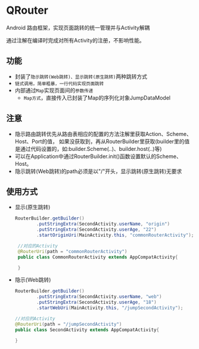 # QRouter
Android 路由框架，实现页面跳转的统一管理并与Activity解耦

通过注解在编译时完成对所有Activity的注册，不影响性能。
## 功能
* 封装了`隐示跳转(Web跳转)、显示跳转(原生跳转)`两种跳转方式
* `链式调用，简单粗暴，一行代码实现页面跳转`
* 内部通过`Map`实现页面间的`参数传递`
    * `Map方式`，直接传入已封装了Map的序列化对象JumpDataModel

## 注意
* 隐示路由跳转优先从路由表相应的配置的方法注解里获取Action、Scheme、Host、Port的值，
如果没获取到，再从RouterBuilder里获取(builder里的值是通过代码设置的，如:builder.Scheme(..)、builder.host(..)等)
* 可以在Application中通过RouterBuilder.init()函数设置默认的Scheme、Host。
* 隐示跳转(Web跳转)的path必须是以"/"开头，显示跳转(原生跳转)无要求
## 使用方式
* 显示(原生跳转)
    ``` java
    RouterBuilder.getBuilder()
            .putStringExtra(SecondActivity.userName, "origin")
            .putStringExtra(SecondActivity.userAge, "22")
            .startOriginUri(MainActivity.this, "commonRouterActivity");

     //对应的Activity
     @RouterUri(path = "commonRouterActivity")
     public class CommonRouterActivity extends AppCompatActivity{

     }
     ```
* 隐示(Web跳转)
    ``` java
    RouterBuilder.getBuilder()
            .putStringExtra(SecondActivity.userName, "web")
            .putStringExtra(SecondActivity.userAge, "18")
            .startWebUri(MainActivity.this, "/jumpSecondActivity");

    //对应的Activity
    @RouterUri(path = "/jumpSecondActivity")
    public class SecondActivity extends AppCompatActivity{

    }
    ```